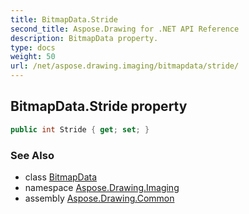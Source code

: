 ```yaml
---
title: BitmapData.Stride
second_title: Aspose.Drawing for .NET API Reference
description: BitmapData property. 
type: docs
weight: 50
url: /net/aspose.drawing.imaging/bitmapdata/stride/
---
```

## BitmapData.Stride property

```csharp
public int Stride { get; set; }
```

### See Also

* class [BitmapData](../)
* namespace [Aspose.Drawing.Imaging](../../bitmapdata/)
* assembly [Aspose.Drawing.Common](../../../)


